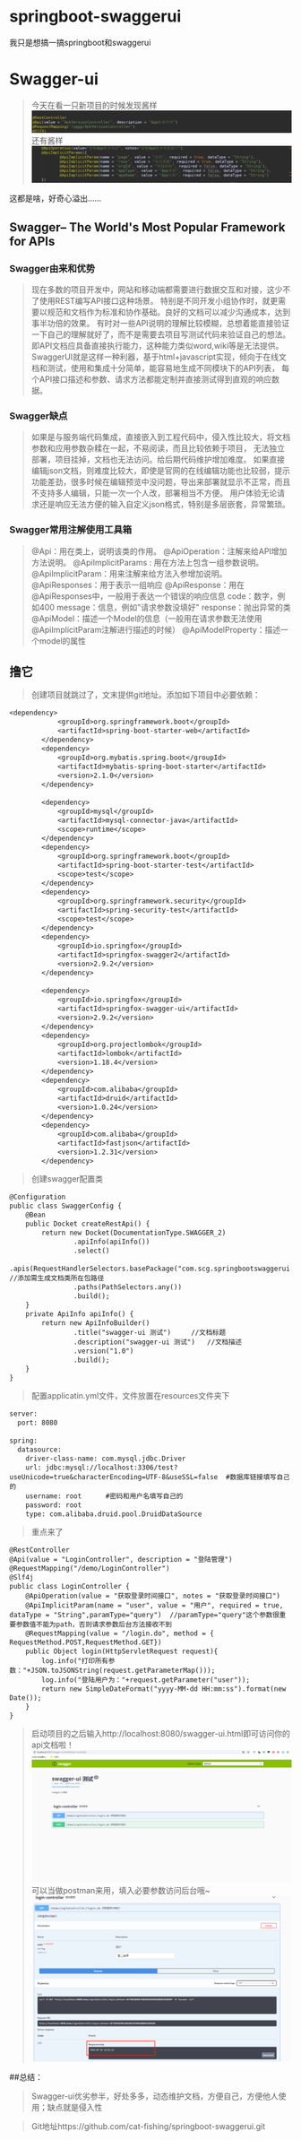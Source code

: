 # springboot-swaggerui
我只是想搞一搞springboot和swaggerui
# Swagger-ui
>今天在看一只新项目的时候发现酱样
![](swagger_01.jpg "嘶嘶嘶")
还有酱样
![](swagger_02.jpg "嘶嘶嘶")

这都是啥，好奇心溢出……


## Swagger– The World's Most Popular Framework for APIs
### Swagger由来和优势
> 现在多数的项目开发中，网站和移动端都需要进行数据交互和对接，这少不了使用REST编写API接口这种场景。 特别是不同开发小组协作时，就更需要以规范和文档作为标准和协作基础。良好的文档可以减少沟通成本，达到事半功倍的效果。
有时对一些API说明的理解比较模糊，总想着能直接验证一下自己的理解就好了，而不是需要去项目写测试代码来验证自己的想法。 即API文档应具备直接执行能力，这种能力类似word,wiki等是无法提供。 SwaggerUI就是这样一种利器，基于html+javascript实现，倾向于在线文档和测试，使用和集成十分简单，能容易地生成不同模块下的API列表， 每个API接口描述和参数、请求方法都能定制并直接测试得到直观的响应数据。

### Swagger缺点
>如果是与服务端代码集成，直接嵌入到工程代码中，侵入性比较大，将文档参数和应用参数杂糅在一起，不易阅读，而且比较依赖于项目， 无法独立部署，项目挂掉，文档也无法访问。给后期代码维护增加难度。
如果直接编辑json文档，则难度比较大，即使是官网的在线编辑功能也比较弱，提示功能差劲，很多时候在编辑预览中没问题，导出来部署就显示不正常，而且 不支持多人编辑，只能一次一个人改，部署相当不方便。
用户体验无论请求还是响应无法方便的输入自定义json格式，特别是多层嵌套，异常繁琐。

### Swagger常用注解使用工具箱
>@Api：用在类上，说明该类的作用。
@ApiOperation：注解来给API增加方法说明。
@ApiImplicitParams : 用在方法上包含一组参数说明。
@ApiImplicitParam：用来注解来给方法入参增加说明。
@ApiResponses：用于表示一组响应
@ApiResponse：用在@ApiResponses中，一般用于表达一个错误的响应信息
    code：数字，例如400
    message：信息，例如"请求参数没填好"
    response：抛出异常的类   
@ApiModel：描述一个Model的信息（一般用在请求参数无法使用@ApiImplicitParam注解进行描述的时候）
     @ApiModelProperty：描述一个model的属性

## 撸它
>创建项目就跳过了，文末提供git地址。添加如下项目中必要依赖：

```
<dependency>
            <groupId>org.springframework.boot</groupId>
            <artifactId>spring-boot-starter-web</artifactId>
        </dependency>
        <dependency>
            <groupId>org.mybatis.spring.boot</groupId>
            <artifactId>mybatis-spring-boot-starter</artifactId>
            <version>2.1.0</version>
        </dependency>

        <dependency>
            <groupId>mysql</groupId>
            <artifactId>mysql-connector-java</artifactId>
            <scope>runtime</scope>
        </dependency>
        <dependency>
            <groupId>org.springframework.boot</groupId>
            <artifactId>spring-boot-starter-test</artifactId>
            <scope>test</scope>
        </dependency>
        <dependency>
            <groupId>org.springframework.security</groupId>
            <artifactId>spring-security-test</artifactId>
            <scope>test</scope>
        </dependency>
        <dependency>
            <groupId>io.springfox</groupId>
            <artifactId>springfox-swagger2</artifactId>
            <version>2.9.2</version>
        </dependency>

        <dependency>
            <groupId>io.springfox</groupId>
            <artifactId>springfox-swagger-ui</artifactId>
            <version>2.9.2</version>
        </dependency>
        <dependency>
            <groupId>org.projectlombok</groupId>
            <artifactId>lombok</artifactId>
            <version>1.18.4</version>
        </dependency>
        <dependency>
            <groupId>com.alibaba</groupId>
            <artifactId>druid</artifactId>
            <version>1.0.24</version>
        </dependency>
        <dependency>
            <groupId>com.alibaba</groupId>
            <artifactId>fastjson</artifactId>
            <version>1.2.31</version>
        </dependency>
```
>创建swagger配置类

```
@Configuration
public class SwaggerConfig {
    @Bean
    public Docket createRestApi() {
        return new Docket(DocumentationType.SWAGGER_2)
                .apiInfo(apiInfo())
                .select()
                .apis(RequestHandlerSelectors.basePackage("com.scg.springbootswaggerui.controller")) //添加需生成文档类所在包路径
                .paths(PathSelectors.any())
                .build();
    }
    private ApiInfo apiInfo() {
        return new ApiInfoBuilder()
                .title("swagger-ui 测试")		//文档标题
                .description("swagger-ui 测试")	//文档描述
                .version("1.0")
                .build();
    }
}
```


>配置applicatin.yml文件，文件放置在resources文件夹下

```
server:
  port: 8080

spring:
  datasource:
    driver-class-name: com.mysql.jdbc.Driver
    url: jdbc:mysql://localhost:3306/test?useUnicode=true&characterEncoding=UTF-8&useSSL=false	#数据库链接填写自己的
    username: root		#密码和用户名填写自己的
    password: root
    type: com.alibaba.druid.pool.DruidDataSource

```
>重点来了

```
@RestController
@Api(value = "LoginController", description = "登陆管理")
@RequestMapping("/demo/LoginController")
@Slf4j
public class LoginController {
    @ApiOperation(value = "获取登录时间接口", notes = "获取登录时间接口")
    @ApiImplicitParam(name = "user", value = "用户", required = true, dataType = "String",paramType="query")	//paramType="query"这个参数很重要参数值不能为path，否则请求参数后台方法接收不到
    @RequestMapping(value = "/login.do", method = { RequestMethod.POST,RequestMethod.GET})
    public Object login(HttpServletRequest request){
        log.info("打印所有参数："+JSON.toJSONString(request.getParameterMap()));
        log.info("登陆用户为："+request.getParameter("user"));
        return new SimpleDateFormat("yyyy-MM-dd HH:mm:ss").format(new Date());
    }
}
```

>启动项目的之后输入http://localhost:8080/swagger-ui.html即可访问你的api文档啦！
![](swagger_03.jpg "嘶嘶嘶")
>可以当做postman来用，填入必要参数访问后台哦~
![](swagger_04.png "嘶嘶嘶")

##总结：
>Swagger-ui优劣参半，好处多多，动态维护文档，方便自己，方便他人使用；缺点就是侵入性

>Git地址https://github.com/cat-fishing/springboot-swaggerui.git
